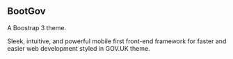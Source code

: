 BootGov
-------------------
A Boostrap 3 theme.

Sleek, intuitive, and powerful mobile first front-end framework for faster and easier web development styled in GOV.UK theme.
